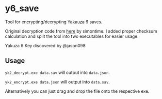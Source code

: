 # y6_save
 Tool for encrypting/decrypting Yakauza 6 saves.

Original decryption code from [here](https://gist.github.com/simontime/59661a189b20fc3517b20d8c9f329017) by simontime. I added proper checksum calculation and split the tool into two executables for easier usage.

Yakuza 6 Key discovered by @jason098

## Usage

`yk2_decrypt.exe data.sav` will output into `data.json`.

`yk2_encrypt.exe data.json` will output into `data.sav`.

Alternatively you can just drag and drop the file onto the respective exe.

